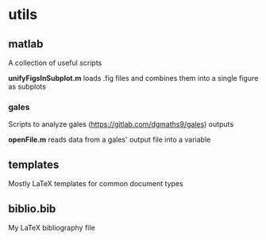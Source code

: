 # utils

## matlab
A collection of useful scripts

**unifyFigsInSubplot.m** loads .fig files and combines them into a single figure as subplots

### gales
Scripts to analyze gales (https://gitlab.com/dgmaths9/gales) outputs

**openFile.m** reads data from a gales' output file into a variable

## templates
Mostly LaTeX templates for common document types

## biblio.bib
My LaTeX bibliography file